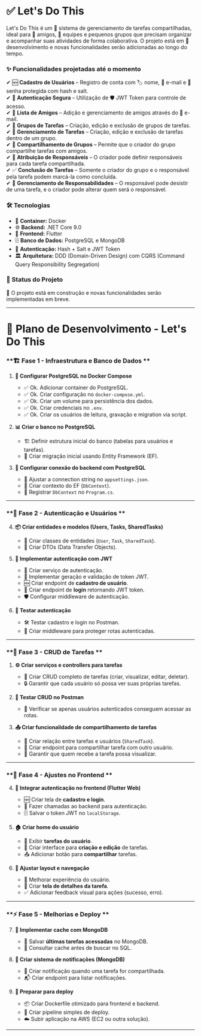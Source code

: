 # ✅ Let's Do This  

Let's Do This é um 📝 sistema de gerenciamento de tarefas compartilhadas, ideal para 👥 amigos, 🏢 equipes e pequenos grupos que precisam organizar e acompanhar suas atividades de forma colaborativa. O projeto está em 🚧 desenvolvimento e novas funcionalidades serão adicionadas ao longo do tempo.  

### ✨ Funcionalidades projetadas até o momento  

✔ 🆕 **Cadastro de Usuários** – Registro de conta com 🏷️ nome, 📧 e-mail e 🔐 senha protegida com hash e salt.  
✔ 🔑 **Autenticação Segura** – Utilização de 🛡️ JWT Token para controle de acesso.  
✔ 👫 **Lista de Amigos** – Adição e gerenciamento de amigos através do 📩 e-mail.  
✔ 📂 **Grupos de Tarefas** – Criação, edição e exclusão de grupos de tarefas.  
✔ 📝 **Gerenciamento de Tarefas** – Criação, edição e exclusão de tarefas dentro de um grupo.  
✔ 🔄 **Compartilhamento de Grupos** – Permite que o criador do grupo compartilhe tarefas com amigos.  
✔ 👤 **Atribuição de Responsáveis** – O criador pode definir responsáveis para cada tarefa compartilhada.  
✔ ✅ **Conclusão de Tarefas** – Somente o criador do grupo e o responsável pela tarefa podem marcá-la como concluída.  
✔ 🔄 **Gerenciamento de Responsabilidades** – O responsável pode desistir de uma tarefa, e o criador pode alterar quem será o responsável.  

### 🛠️ Tecnologias  

- 🐳 **Container:** Docker  
- ⚙️ **Backend:** .NET Core 9.0  
- 📱 **Frontend:** Flutter  
- 🗄️ **Banco de Dados:** PostgreSQL e MongoDB  
- 🔐 **Autenticação:** Hash + Salt e JWT Token  
- 🏛 **Arquitetura:** DDD (Domain-Driven Design) com CQRS (Command Query Responsibility Segregation)  

### 🚀 Status do Projeto  

🚧 O projeto está em construção e novas funcionalidades serão implementadas em breve.  

---

# 📅 Plano de Desenvolvimento - Let's Do This  

### **🏗️ Fase 1 - Infraestrutura e Banco de Dados **  

1. **🐳 Configurar PostgreSQL no Docker Compose**  
   - ✅ Ok. Adicionar container do PostgreSQL.  
   - ✅ Ok. Criar configuração no `docker-compose.yml`.  
   - ✅ Ok. Criar um volume para persistência dos dados.  
   - ✅ Ok. Criar credenciais no `.env`.  
   - ✅ Ok. Criar os usuários de leitura, gravação e migration via script.  

2. **📊 Criar o banco no PostgreSQL**  
   - 🏗️ Definir estrutura inicial do banco (tabelas para usuários e tarefas).  
   - 🔄 Criar migração inicial usando Entity Framework (EF).  

3. **🔌 Configurar conexão do backend com PostgreSQL**  
   - 🔧 Ajustar a connection string no `appsettings.json`.  
   - 📜 Criar contexto do EF (`DbContext`).  
   - 🔗 Registrar `DbContext` no `Program.cs`.  

---

### **🔐 Fase 2 - Autenticação e Usuários **  

4. **📦 Criar entidades e modelos (Users, Tasks, SharedTasks)**  
   - 📜 Criar classes de entidades (`User`, `Task`, `SharedTask`).  
   - 📑 Criar DTOs (Data Transfer Objects).  

5. **🔑 Implementar autenticação com JWT**  
   - 🔐 Criar serviço de autenticação.  
   - 🔄 Implementar geração e validação de token JWT.  
   - 🆕 Criar endpoint de **cadastro de usuário**.  
   - 🔑 Criar endpoint de **login** retornando JWT token.  
   - 🛡️ Configurar middleware de autenticação.  

6. **🧪 Testar autenticação**  
   - 🛠️ Testar cadastro e login no Postman.  
   - 🚧 Criar middleware para proteger rotas autenticadas.  

---

### **📝 Fase 3 - CRUD de Tarefas **  

1. **⚙️ Criar serviços e controllers para tarefas**  
   - 🔄 Criar CRUD completo de tarefas (criar, visualizar, editar, deletar).  
   - 🔒 Garantir que cada usuário só possa ver suas próprias tarefas.  

2. **🧪 Testar CRUD no Postman**  
   - 🔑 Verificar se apenas usuários autenticados conseguem acessar as rotas.  

3. **📤 Criar funcionalidade de compartilhamento de tarefas**  
   - 🔗 Criar relação entre tarefas e usuários (`SharedTask`).  
   - 🔄 Criar endpoint para compartilhar tarefa com outro usuário.  
   - 👀 Garantir que quem recebe a tarefa possa visualizar.  

---

### **📱 Fase 4 - Ajustes no Frontend **  

4. **🔗 Integrar autenticação no frontend (Flutter Web)**  
   - 🆕 Criar tela de **cadastro e login**.  
   - 🔄 Fazer chamadas ao backend para autenticação.  
   - 🗄️ Salvar o token JWT no `localStorage`.  

5. **🏠 Criar home do usuário**  
   - 📌 Exibir **tarefas do usuário**.  
   - 📝 Criar interface para **criação e edição** de tarefas.  
   - 📤 Adicionar botão para **compartilhar** tarefas.  

6. **🎨 Ajustar layout e navegação**  
   - 🚀 Melhorar experiência do usuário.  
   - 📄 Criar **tela de detalhes da tarefa**.  
   - ✅ Adicionar feedback visual para ações (sucesso, erro).  

---

### **⚡ Fase 5 - Melhorias e Deploy **  

7. **💾 Implementar cache com MongoDB**  
   - 📂 Salvar **últimas tarefas acessadas** no MongoDB.  
   - 🚀 Consultar cache antes de buscar no SQL.  

8. **🔔 Criar sistema de notificações (MongoDB)**  
   - 📩 Criar notificação quando uma tarefa for compartilhada.  
   - 📬 Criar endpoint para listar notificações.  

9. **🚀 Preparar para deploy**  
   - 📦 Criar Dockerfile otimizado para frontend e backend.  
   - 🔄 Criar pipeline simples de deploy.  
   - ☁️ Subir aplicação na AWS (EC2 ou outra solução).  

---